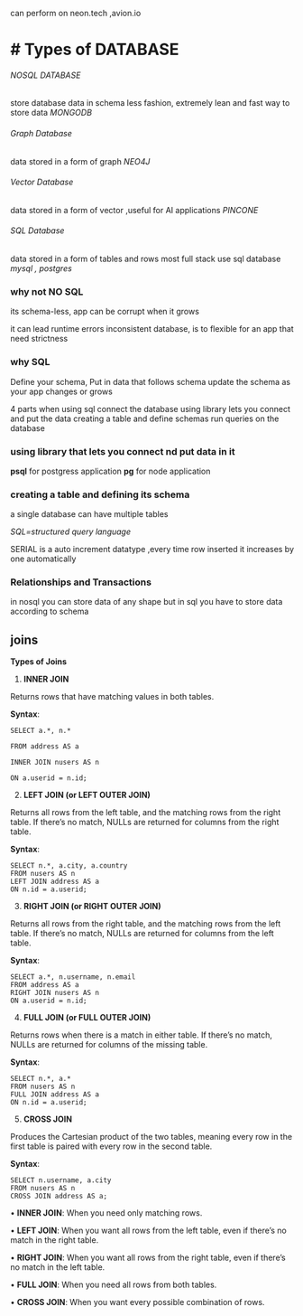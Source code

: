 can perform on neon.tech ,avion.io
# # Types of DATABASE

###### NOSQL DATABASE 

store database data in schema less fashion,
extremely lean and fast way to store data 
*MONGODB*

###### Graph Database
data stored in a form of graph 
*NEO4J*

###### Vector Database
data stored in a form of vector ,useful for AI applications 
*PINCONE*

###### SQL Database
data stored in a form of tables and rows
most full stack use sql database
*mysql , postgres*


### why not NO SQL
its schema-less, app  can be corrupt when it grows


it can lead runtime errors inconsistent database, is to flexible for an app that need strictness


### why SQL
Define your schema,
Put in data that follows schema
update the schema as your app changes or grows


4 parts when using sql 
connect the database
using library lets you connect and put the data 
creating a table  and define schemas
run queries on the database


### using library that lets you connect nd put data in it
**psql**  for postgress application 
**pg** for node application 


### creating a table and defining its schema
a single database can have multiple tables

*SQL=structured query language* 

SERIAL is a auto increment datatype ,every time row inserted it increases by one automatically



### Relationships and Transactions
in nosql you can store data of any shape 
but in sql you have to store data according to schema 





## joins
**Types of Joins**

1. **INNER JOIN**

Returns rows that have matching values in both tables.

**Syntax**:
```
SELECT a.*, n.*

FROM address AS a

INNER JOIN nusers AS n

ON a.userid = n.id;
```


2. **LEFT JOIN (or LEFT OUTER JOIN)**

Returns all rows from the left table, and the matching rows from the right table. If there’s no match, NULLs are returned for columns from the right table.

**Syntax**:

```
SELECT n.*, a.city, a.country
FROM nusers AS n
LEFT JOIN address AS a
ON n.id = a.userid;

```
3. **RIGHT JOIN (or RIGHT OUTER JOIN)**

Returns all rows from the right table, and the matching rows from the left table. If there’s no match, NULLs are returned for columns from the left table.

**Syntax**:
```
SELECT a.*, n.username, n.email
FROM address AS a
RIGHT JOIN nusers AS n
ON a.userid = n.id;
```

4. **FULL JOIN (or FULL OUTER JOIN)**

Returns rows when there is a match in either table. If there’s no match, NULLs are returned for columns of the missing table.

**Syntax**:
```
SELECT n.*, a.*
FROM nusers AS n
FULL JOIN address AS a
ON n.id = a.userid;
```

5. **CROSS JOIN**

Produces the Cartesian product of the two tables, meaning every row in the first table is paired with every row in the second table.

**Syntax**:
```
SELECT n.username, a.city
FROM nusers AS n
CROSS JOIN address AS a;
```
• **INNER JOIN**: When you need only matching rows.

• **LEFT JOIN**: When you want all rows from the left table, even if there’s no match in the right table.

• **RIGHT JOIN**: When you want all rows from the right table, even if there’s no match in the left table.

• **FULL JOIN**: When you need all rows from both tables.

• **CROSS JOIN**: When you want every possible combination of rows.